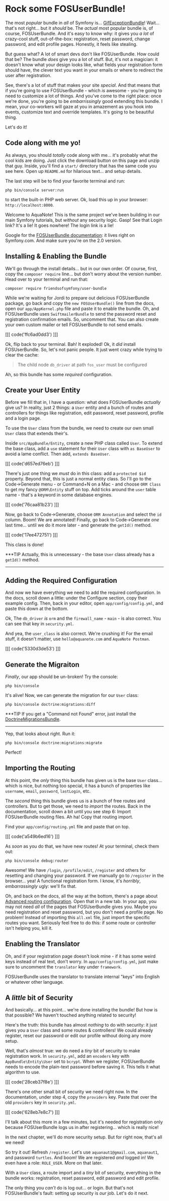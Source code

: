 # Rock some FOSUserBundle!

The most *popular* bundle in *all* of Symfony is... [GifExceptionBundle](https://github.com/jolicode/GifExceptionBundle)!
Wait... that's not right... but it *should* be. The *actual* most popular bundle
is, of course, FOSUserBundle. And it's easy to know why: it gives you *a lot* of
crazy-cool stuff, out-of-the-box: registration, reset password, change password,
and edit profile pages. Honestly, it feels like stealing.

But guess what? A lot of smart devs don't like FOSUserBundle. How could that be?
The bundle *does* give you a lot of stuff. But, it's not a magician: it doesn't know
what your design looks like, what fields your registration form should have, the
clever text you want in your emails or where to redirect the user after registration.

See, there's a lot of stuff that makes your site *special*. And that means that if
you're going to use FOSUserBundle - which *is* awesome - you're going to need to
customize a lot of things. And you've come to the right place: once we're done,
you're going to be *embarrissingly* good extending this bundle. I mean, your co-workers
will gaze at you in amazement as you hook into events, customize text and override
templates. It's going to be beautiful thing.

Let's do it!

## Code along with me yo!

As always, you should *totally* code along with me... it's probably what the cool
kids are doing. Just click the download button on this page and unzip that guy. Inside,
you'll find a `start/` directory that has the same code you see here. Open up
`README.md` for hilarious text... and setup details.

The last step will be to find your favorite terminal and run:

```terminal
php bin/console server:run
```

to start the built-in PHP web server. Ok, load this up in your browser: `http://localhost:8000`.

Welcome to AquaNote! This is the same project we've been building in our main Symfony
tutorials, but *without* any security logic. Gasp! See that Login link? It's a lie!
It goes nowhere! The login link is a lie!

Google for the [FOSUserBundle documentation](http://symfony.com/doc/current/bundles/FOSUserBundle/index.html):
it lives right on Symfony.com. And make sure you're on the 2.0 version.

## Installing & Enabling the Bundle

We'll go through the install details... but in our own order. Of course, first,
copy the `composer require` line... but don't worry about the version number. Head
over to your terminal and run that:

```terminal
composer require friendsofsymfony/user-bundle
```

While we're waiting for Jordi to prepare out delicious FOSUserBundle package, go
back and copy the `new FOSUserBundle()` line from the docs, open our `app/AppKernel.php`
file and paste it to enable the bundle. Oh, and FOSUserBundle uses `SwiftmailerBundle`
to send the password reset and registration confirmation emails. So, uncomment that.
You can also create your own custom mailer or tell FOSUserBundle to not send emails.

[[[ code('ffc6ad0dd3') ]]]

Ok, flip back to your terminal. Bah! It exploded! Ok, it *did* install FOSUserBundle.
So, let's not panic people. It just went crazy while trying to clear the cache:

> The child node `db_driver` at path `fos_user` must be configured

Ah, so this bundle has some *required* configuration.

## Create your User Entity

Before we fill that in, I have a question: what does FOSUserBundle *actually* give
us? In reality, just 2 things: a `User` entity and a bunch of routes and controllers
for things like registration, edit password, reset password, profile and a login page.

To use the `User` class from the bundle, we need to create our own small `User`
class that extends their's.

Inside `src/AppBundle/Entity`, create a new PHP class called `User`. To extend the
base class, add a `use` statement for their `User` class with `as BaseUser` to avoid
a lame conflict. Then add, `extends BaseUser`.

[[[ code('d657ed76eb') ]]]

There's just one thing we *must* do in this class: add a `protected $id` property.
Beyond that, this is just a normal entity class. So I'll go to the Code->Generate
menu - or Command+N on a Mac - and choose `ORM Class` to get my fancy `@ORM\Entity`
stuff on top. Add ticks around the `user` table name - that's a keyword in some
database engines.

[[[ code('76caa81b23') ]]]

Now, go back to Code->Generate, choose `ORM Annotation` and select the `id` column.
Boom! We are annotated! Finally, go back to Code->Generate *one* last time... until
we do it more later - and generate the `getId()` method.

[[[ code('17ee472751') ]]]

This class is done!

***TIP
Actually, this is unnecessary - the base `User` class already has a `getId()` method.
***

## Adding the Required Configuration

And now we have everything we need to add the required configuration. In the docs,
scroll down a little: under the Configure section, copy their example config. Then,
back in your editor, open `app/config/config.yml`, and paste this down at the bottom.

Ok, The `db_driver` *is* `orm` and the `firewall_name` - `main` - is also correct.
You can see that key in `security.yml`.

And yea, the `user_class` is also correct. We're crushing it! For the email stuff,
it doesn't matter, use `hello@aquanote.com` and `AquaNote Postman`.

[[[ code('5330d3de53') ]]]

## Generate the Migraiton

*Finally*, our app should be un-broken! Try the console:

```terminal
php bin/console
```

It's alive! Now, we can generate the migration for our `User` class:

```terminal
php bin/console doctrine:migrations:diff
```

***TIP
If you get a "Command not Found" error, just install the
[DoctrineMigrationsBundle](https://knpuniversity.com/screencast/symfony-doctrine/migrations).
***

Yep, that looks about right. Run it:

```terminal
php bin/console doctrine:migrations:migrate
```

Perfect!

## Importing the Routing

At this point, the *only* thing this bundle has given us is the base `User` class...
which is nice, but nothing too special, it has a bunch of properties like
`username`, `email`, `password`, `lastLogin`, etc.

The *second* thing this bundle gives us is a bunch of free routes and controllers.
But to get those, we need to *import* the routes. Back in the documentation, scroll
down a bit until you see step 6: Import FOSUserBundle routing files. Ah ha! Copy
that routing import.

Find your `app/config/routing.yml` file and paste that on top.

[[[ code('a549b6ed16') ]]]

As *soon* as you do that, we have new routes! At your terminal, check them out:

```terminal
php bin/console debug:router
```

Awesome! We have `/login`, `/profile/edit`, `/register` and others for resetting
and changing your password. If we manually go to `/register` in the browser... yea!
A functional registration form. I know, it's *horribly*, *embarrassingly* ugly:
we'll fix that.

Oh, and back on the docs, all the way at the bottom, there's a page about
[Advanced routing configuration](http://symfony.com/doc/master/bundles/FOSUserBundle/routing.html).
Open that in a new tab. In your app, you may not need *all* of the pages that
FOSUserBundle gives you. Maybe you need registration and reset password, but you
don't need a profile page. No problem! Instead of importing this `all.xml` file,
just import the specific routes you want. Seriously feel free to do this: if some
route or controller isn't helping you, kill it.

## Enabling the Translator

Oh, and if your registration page doesn't look mine - if it has some weird keys
instead of real text, don't worry. In `app/config/config.yml`, just make sure to
uncomment the `translator` key under `framework`.

FOSUserBundle uses the translator to translate internal "keys" into English or
whatever other language.

## A *little* bit of Security

And basically... at this point... we're done installing the bundle! But how is that
possible? We haven't touched anything related to security!

Here's the truth: this bundle has almost *nothing*  to do with security: it just
gives you a `User` class and some routes & controllers! We could already register,
reset our password or edit our profile without doing any more setup.

Well, that's *almost* true: we do need a *tiny* bit of security to make registration
work. In `security.yml`, add an `encoders` key with `AppBundle\Entity\User` set
to `bcrypt`. When we register, FOSUserBundle needs to encode the plain-text password
before saving it. This tells it what algorithm to use.

[[[ code('28ceb37f8e') ]]]

There's one other small bit of security we need right now. In the documentation,
under step 4, copy the `providers` key. Paste that over the old `providers` key
in `security.yml`.

[[[ code('628eb7e8c7') ]]]

I'll talk about this more in a few minutes, but it's needed for registration only
because FOSUserBundle logs us in after registering... which is really nice!

In the next chapter, we'll do more security setup. But for right now, that's all
we need!

So try it out! Refresh `/register`. Let's use `aquanaut1@gmail.com`, `aquanaut1`,
and password `turtles`. And boom! We are registered *and* logged in! We even have
a role: `ROLE_USER`. More on that later.

With a `User` class, a route import and a *tiny* bit of security, everything in the
bundle works: registration, reset password, edit password and edit profile.

The only thing you *can't* do is log out... or login. But that's not FOSUserBundle's
fault: setting up security is *our* job. Let's do it next.
